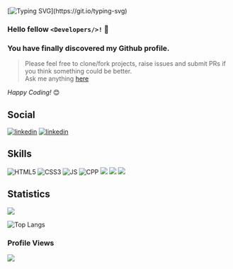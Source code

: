 [![Typing SVG](https://readme-typing-svg.herokuapp.com?font=Fira+Code&size=25&pause=1000&color=B7B7B7FF&width=435&lines=Welcome!)](https://git.io/typing-svg)

### Hello fellow `<Developers/>!` 👋
### You have finally discovered my Github profile.
>Please feel free to clone/fork projects, raise issues and submit PRs if you think something could be better. <br>
Ask me anything [here](https://github.com/Saqib-002/Saqib-002/issues/new)

*Happy Coding!* 😊

## Social
[![linkedin](https://img.shields.io/badge/linkedin-0A66C2?style=for-the-badge&logo=linkedin&logoColor=white)](https://www.linkedin.com/in/saqib-ali-shah-b991941b8/) [![linkedin](https://img.shields.io/badge/email-0A66C2?style=for-the-badge&logo=gmail&logoColor=red)](mailto:saqibshah17201@gmail.com)
## Skills
![HTML5](https://img.shields.io/badge/html5-red?style=for-the-badge&logo=html5&logoColor=white) ![CSS3](https://img.shields.io/badge/css3-blue?style=for-the-badge&logo=css3) ![JS](https://img.shields.io/badge/javascript-%23323330?style=for-the-badge&logo=javascript) ![CPP](https://img.shields.io/badge/C++-blue?style=for-the-badge&logo=c%2B%2B) ![](https://img.shields.io/badge/React-lightgrey?style=for-the-badge&logo=react) ![](https://img.shields.io/badge/python-yellowgreen?style=for-the-badge&logo=python) ![](https://img.shields.io/badge/nodejs-green?style=for-the-badge&logo=nodeJS)  

## Statistics
![](https://github-readme-stats.vercel.app/api?username=Saqib-002&theme=github_dark)

![Top Langs](https://github-readme-stats.vercel.app/api/top-langs/?username=Saqib-002&langs_count=8&theme=github_dark&layout=compact)
### Profile Views
![](https://komarev.com/ghpvc/?username=Saqib-002&color=blue)
